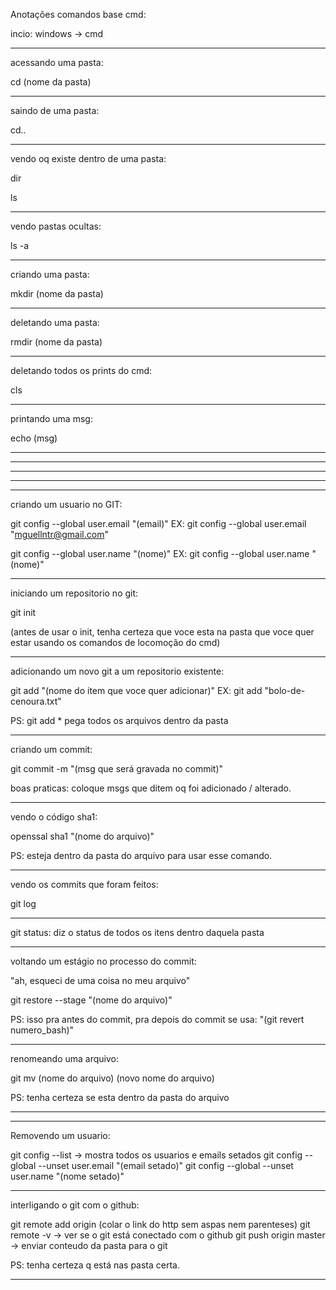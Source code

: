 Anotações comandos base cmd:

incio: windows -> cmd

__________________________________________________________________________

acessando uma pasta:

cd (nome da pasta)

__________________________________________________________________________

saindo de uma pasta:

cd..

__________________________________________________________________________

vendo oq existe dentro de uma pasta:

dir

ls

__________________________________________________________________________

vendo pastas ocultas:

ls -a

__________________________________________________________________________

criando uma pasta:

mkdir (nome da pasta)

__________________________________________________________________________

deletando uma pasta:

rmdir (nome da pasta)

__________________________________________________________________________

deletando todos os prints do cmd:

cls

__________________________________________________________________________

printando uma msg:

echo (msg)

__________________________________________________________________________
__________________________________________________________________________
__________________________________________________________________________
__________________________________________________________________________
__________________________________________________________________________

criando um usuario no GIT:

git config --global user.email "(email)"
EX: git config --global user.email "mguellntr@gmail.com"

git config --global user.name "(nome)"
EX: git config --global user.name "(nome)"

__________________________________________________________________________

iniciando um repositorio no git:

git init

(antes de usar o init, tenha certeza que voce esta na pasta que voce quer estar usando os comandos de locomoção do cmd)

__________________________________________________________________________

adicionando um novo git a um repositorio existente:

git add "(nome do item que voce quer adicionar)"
EX: git add "bolo-de-cenoura.txt"

PS: git add * pega todos os arquivos dentro da pasta

__________________________________________________________________________

criando um commit:

git commit -m "(msg que será gravada no commit)"

boas praticas: coloque msgs que ditem oq foi adicionado / alterado.

__________________________________________________________________________

vendo o código sha1:

openssal sha1 "(nome do arquivo)"

PS: esteja dentro da pasta do arquivo para usar esse comando.

__________________________________________________________________________

vendo os commits que foram feitos:

git log

__________________________________________________________________________

git status: diz o status de todos os itens dentro daquela pasta

__________________________________________________________________________

voltando um estágio no processo do commit:

"ah, esqueci de uma coisa no meu arquivo"

git restore --stage "(nome do arquivo)"

PS: isso pra antes do commit, pra depois do commit se usa: "(git revert numero_bash)"
__________________________________________________________________________

renomeando uma arquivo:

git mv (nome do arquivo) (novo nome do arquivo)

PS: tenha certeza se esta dentro da pasta do arquivo

__________________________________________________________________________
__________________________________________________________________________

Removendo um usuario:

git config --list -> mostra todos os usuarios e emails setados
git config --global --unset user.email "(email setado)"
git config --global --unset user.name "(nome setado)"

__________________________________________________________________________

interligando o git com o github:

git remote add origin (colar o link do http sem aspas nem parenteses)
git remote -v -> ver se o git está conectado com o github
git push origin master -> enviar conteudo da pasta para o git

PS: tenha certeza q está nas pasta certa.

__________________________________________________________________________
